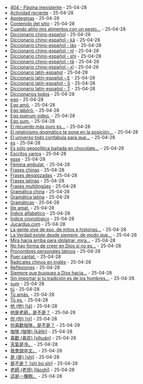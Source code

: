 * [404 - Página inexistente](https://github.com/jucardus/jucardus.github.io/blob/main/404.md) - 25-04-28
* [Actividad reciente](https://github.com/jucardus/jucardus.github.io/blob/main/indices/actividad.md) - 25-04-28
* [Apotegmas](https://github.com/jucardus/jucardus.github.io/blob/main/indices/apotegmas.md) - 25-04-28
* [Contenido del sitio](https://github.com/jucardus/jucardus.github.io/blob/main/contenido/contenido.md) - 25-04-28
* [Cuando aliño mis alimentos con un pesto...](https://github.com/jucardus/jucardus.github.io/blob/main/contenido/c/u/a/cuando-alino-mis-alimentos-con.md) - 25-04-28
* [Diccionario chino-español](https://github.com/jucardus/jucardus.github.io/blob/main/indices/chino-espanol.md) - 25-04-28
* [Diccionario chino-español - kā](https://github.com/jucardus/jucardus.github.io/blob/main/indices/chino-espanol-ka1.md) - 25-04-28
* [Diccionario chino-español - lǎo](https://github.com/jucardus/jucardus.github.io/blob/main/indices/chino-espanol-lao3.md) - 25-04-28
* [Diccionario chino-español - nǐ](https://github.com/jucardus/jucardus.github.io/blob/main/indices/chino-espanol-ni3.md) - 25-04-28
* [Diccionario chino-español - shì](https://github.com/jucardus/jucardus.github.io/blob/main/indices/chino-espanol-shi4.md) - 25-04-28
* [Diccionario chino-español - tā](https://github.com/jucardus/jucardus.github.io/blob/main/indices/chino-espanol-ta1.md) - 25-04-28
* [Diccionario chino-español - xǐ](https://github.com/jucardus/jucardus.github.io/blob/main/indices/chino-espanol-xi3.md) - 25-04-28
* [Diccionario latín-español](https://github.com/jucardus/jucardus.github.io/blob/main/indices/latin-espanol.md) - 25-04-28
* [Diccionario latín-español - E](https://github.com/jucardus/jucardus.github.io/blob/main/indices/latin-espanol-e.md) - 25-04-28
* [Diccionario latín-español - S](https://github.com/jucardus/jucardus.github.io/blob/main/indices/latin-espanol-s.md) - 25-04-28
* [Diccionario latín-español - T](https://github.com/jucardus/jucardus.github.io/blob/main/indices/latin-espanol-t.md) - 25-04-28
* [Diccionarios todos](https://github.com/jucardus/jucardus.github.io/blob/main/indices/diccionarios.md) - 25-04-28
* [ego](https://github.com/jucardus/jucardus.github.io/blob/main/contenido/e/g/o/ego.md) - 25-04-28
* [Ego amō.](https://github.com/jucardus/jucardus.github.io/blob/main/contenido/e/g/o/ego-amo.md) - 25-04-28
* [Ego labōrō.](https://github.com/jucardus/jucardus.github.io/blob/main/contenido/e/g/o/ego-laboro.md) - 25-04-28
* [Ego puerum video.](https://github.com/jucardus/jucardus.github.io/blob/main/contenido/e/g/o/ego-puerum-video.md) - 25-04-28
* [Ego sum.](https://github.com/jucardus/jucardus.github.io/blob/main/contenido/e/g/o/ego-sum.md) - 25-04-28
* [El recuerdo más puro es...](https://github.com/jucardus/jucardus.github.io/blob/main/contenido/e/l/r/el-recuerdo-mas-puro-es.md) - 25-04-28
* [El relativismo dogmático te pone en la posición...](https://github.com/jucardus/jucardus.github.io/blob/main/contenido/e/l/r/el-relativismo-dogmatico-te-pone.md) - 25-04-28
* [El universo todo confabula para que...](https://github.com/jucardus/jucardus.github.io/blob/main/contenido/e/u/n/el-universo-todo-confabula-para.md) - 25-04-28
* [es](https://github.com/jucardus/jucardus.github.io/blob/main/contenido/e/s/m/es.md) - 25-04-28
* [Es sólo geopolítica bañada en chocolate...](https://github.com/jucardus/jucardus.github.io/blob/main/contenido/e/s/s/es-solo-geopolitica-banada-en.md) - 25-04-28
* [Escritos varios](https://github.com/jucardus/jucardus.github.io/blob/main/indices/escritos.md) - 25-04-28
* [esse](https://github.com/jucardus/jucardus.github.io/blob/main/contenido/e/s/s/esse.md) - 25-04-28
* [Fēmina ambulat.](https://github.com/jucardus/jucardus.github.io/blob/main/contenido/f/e/m/femina-ambulat.md) - 25-04-28
* [Frases chinas](https://github.com/jucardus/jucardus.github.io/blob/main/indices/frases-chinas.md) - 25-04-28
* [Frases desglozadas](https://github.com/jucardus/jucardus.github.io/blob/main/indices/frases.md) - 25-04-28
* [Frases latinas](https://github.com/jucardus/jucardus.github.io/blob/main/indices/frases-latinas.md) - 25-04-28
* [Frases multilingües](https://github.com/jucardus/jucardus.github.io/blob/main/indices/frases-multilingues.md) - 25-04-28
* [Gramática china](https://github.com/jucardus/jucardus.github.io/blob/main/indices/gramatica-china.md) - 25-04-28
* [Gramática latina](https://github.com/jucardus/jucardus.github.io/blob/main/indices/gramatica-latina.md) - 25-04-28
* [Gramáticas](https://github.com/jucardus/jucardus.github.io/blob/main/indices/gramaticas.md) - 25-04-28
* [Ille amat.](https://github.com/jucardus/jucardus.github.io/blob/main/contenido/i/l/l/ille-amat.md) - 25-04-28
* [Índice alfabético](https://github.com/jucardus/jucardus.github.io/blob/main/indices/alfabetico.md) - 25-04-28
* [Índice cronológico](https://github.com/jucardus/jucardus.github.io/blob/main/indices/cronologico.md) - 25-04-28
* [Jucardus.com](https://github.com/jucardus/jucardus.github.io/blob/main/index.md) - 25-04-28
* [La gente vive de eso, de mitos e historias...](https://github.com/jucardus/jucardus.github.io/blob/main/contenido/l/a/g/la-gente-vive-de-eso.md) - 25-04-28
* [La Verdad existe desde siempre, de modo que...](https://github.com/jucardus/jucardus.github.io/blob/main/contenido/l/a/v/la-verdad-existe-desde-siempre.md) - 25-04-28
* [Mira hacia arriba para idolatrar, mira...](https://github.com/jucardus/jucardus.github.io/blob/main/contenido/m/i/r/mira-hacia-arriba-para-idolatrar.md) - 25-04-28
* [No hay forma de creer en Dios si no es...](https://github.com/jucardus/jucardus.github.io/blob/main/contenido/n/o/h/no-hay-forma-de-creer-en.md) - 25-04-28
* [Pronombres personales latinos](https://github.com/jucardus/jucardus.github.io/blob/main/contenido/p/r/o/pronombres-personales-latinos.md) - 25-04-28
* [Puer cantat.](https://github.com/jucardus/jucardus.github.io/blob/main/contenido/p/u/e/puer-cantat.md) - 25-04-28
* [Radicales chinos en inglés](https://github.com/jucardus/jucardus.github.io/blob/main/contenido/r/a/d/radicales-chinos-ingles.md) - 25-04-28
* [Reflexiones](https://github.com/jucardus/jucardus.github.io/blob/main/indices/reflexiones.md) - 25-04-28
* [Siempre que busques a Dios hacia...](https://github.com/jucardus/jucardus.github.io/blob/main/contenido/s/i/e/siempre-que-busques-a-dios.md) - 25-04-28
* [Sin importar si tu tradición es de los hombres...](https://github.com/jucardus/jucardus.github.io/blob/main/contenido/s/i/n/sin-importar-si-tu-tradicion.md) - 25-04-28
* [sum](https://github.com/jucardus/jucardus.github.io/blob/main/contenido/s/u/m/sum.md) - 25-04-28
* [tū](https://github.com/jucardus/jucardus.github.io/blob/main/contenido/t/u/m/tu.md) - 25-04-28
* [Tū amās.](https://github.com/jucardus/jucardus.github.io/blob/main/contenido/t/u/a/tu-amas.md) - 25-04-28
* [Tū es.](https://github.com/jucardus/jucardus.github.io/blob/main/contenido/t/u/e/tu-es.md) - 25-04-28
* [他 (他) [tā]](https://github.com/jucardus/jucardus.github.io/blob/main/contenido/t/a/1/ta1-20182.md) - 25-04-28
* [他是老師，是不是？](https://github.com/jucardus/jucardus.github.io/blob/main/contenido/t/a/1/ta1-shi4-lao3-shi1-shi4-bu2-shi4.md) - 25-04-28
* [你 (你) [nǐ]](https://github.com/jucardus/jucardus.github.io/blob/main/contenido/n/i/3/ni3-20320.md) - 25-04-28
* [你喜歡咖啡，是不是？](https://github.com/jucardus/jucardus.github.io/blob/main/contenido/n/i/3/ni3-xi3-huan1-ka1-fei1-shi4-bu2-shi4.md) - 25-04-28
* [咖啡 (咖啡) [kāfēi]](https://github.com/jucardus/jucardus.github.io/blob/main/contenido/k/a/1/ka1-fei1.md) - 25-04-28
* [喜歡 (喜欢) [xǐhuān]](https://github.com/jucardus/jucardus.github.io/blob/main/contenido/x/i/3/xi3-huan1.md) - 25-04-28
* [天氣是冷。](https://github.com/jucardus/jucardus.github.io/blob/main/contenido/t/i/a/tian1-qi4-shi4-leng3.md) - 25-04-28
* [我會說中文。](https://github.com/jucardus/jucardus.github.io/blob/main/contenido/w/o/3/wo3-hui4-shuo1-zhong1-wen2.md) - 25-04-28
* [是 (是) [shì]](https://github.com/jucardus/jucardus.github.io/blob/main/contenido/s/h/i/shi4-26159.md) - 25-04-28
* [是不是？ [shì bú shì]](https://github.com/jucardus/jucardus.github.io/blob/main/contenido/s/h/i/shi4-bu2-shi4.md) - 25-04-28
* [老師 (老师) [lǎoshī]](https://github.com/jucardus/jucardus.github.io/blob/main/contenido/l/a/o/lao3-shi1.md) - 25-04-28
* [這是一棵樹。](https://github.com/jucardus/jucardus.github.io/blob/main/contenido/z/h/e/zhe4-shi2-yi1-ke1-shu4.md) - 25-04-28
